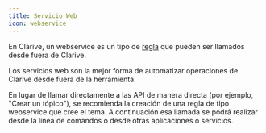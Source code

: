 ```yaml
---
title: Servicio Web
icon: webservice
---
```


En Clarive, un webservice es un tipo de [regla](concepts/rule) que pueden ser
llamados desde fuera de Clarive.

Los servicios web son la mejor forma de automatizar operaciones de Clarive desde
fuera de la herramienta.

En lugar de llamar directamente a las API de manera directa (por ejemplo, "Crear
un tópico"), se recomienda la creación de una regla de tipo webservice que cree
el tema. A continuación esa llamada se podrá realizar desde la línea de comandos
o desde otras aplicaciones o servicios.